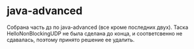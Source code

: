 # java-advanced

Собрана часть дз по java-advanced (все кроме последних двух). Таска HelloNonBlockingUDP не была сделана до конца, и соответсвенно не сдавалась, поэтому принято решение ее удалить. 
